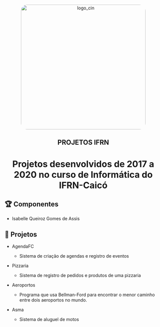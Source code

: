 <div align="center">
  <img src="https://portal.cin.ufpe.br/wp-content/uploads/2020/07/Horizontal-Vermelho-Logotipo-CIn-UFPE.png" alt="logo_cin" width="400" height="auto" style="border-radius:20px;" />
  <h2>
    PROJETOS IFRN
  </h2>
  <h1>
    Projetos desenvolvidos de 2017 a 2020 no curso de Informática do IFRN-Caicó
  </h1> 
</div>

## :trophy: Componentes
- Isabelle Queiroz Gomes de Assis

## :pencil: Projetos
- AgendaFC
  - Sistema de criação de agendas e registro de eventos

- Pizzaria
  - Sistema de registro de pedidos e produtos de uma pizzaria
  
- Aeroportos 
  - Programa que usa Bellman-Ford para encontrar o menor caminho entre dois aeroportos no mundo.
  
- Asma
  - Sistema de aluguel de motos
